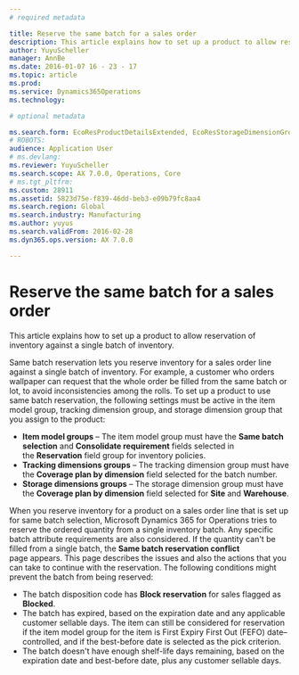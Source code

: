 ```yaml
---
# required metadata

title: Reserve the same batch for a sales order
description: This article explains how to set up a product to allow reservation of inventory against a single batch of inventory.
author: YuyuScheller
manager: AnnBe
ms.date: 2016-01-07 16 - 23 - 17
ms.topic: article
ms.prod: 
ms.service: Dynamics365Operations
ms.technology: 

# optional metadata

ms.search.form: EcoResProductDetailsExtended, EcoResStorageDimensionGroup, EcoResTrackingDimensionGroup, InventBatch, InventModelGroup, PdsAskSameLotForm, PdsCustSellableDays
# ROBOTS: 
audience: Application User
# ms.devlang: 
ms.reviewer: YuyuScheller
ms.search.scope: AX 7.0.0, Operations, Core
# ms.tgt_pltfrm: 
ms.custom: 28911
ms.assetid: 5823d75e-f839-46dd-beb3-e09b79fc8aa4
ms.search.region: Global
ms.search.industry: Manufacturing
ms.author: yuyus
ms.search.validFrom: 2016-02-28
ms.dyn365.ops.version: AX 7.0.0

---
```


# Reserve the same batch for a sales order

This article explains how to set up a product to allow reservation of inventory against a single batch of inventory.

Same batch reservation lets you reserve inventory for a sales order line against a single batch of inventory. For example, a customer who orders wallpaper can request that the whole order be filled from the same batch or lot, to avoid inconsistencies among the rolls. To set up a product to use same batch reservation, the following settings must be active in the item model group, tracking dimension group, and storage dimension group that you assign to the product:

-   **Item model groups** – The item model group must have the **Same batch selection** and **Consolidate requirement** fields selected in the **Reservation** field group for inventory policies.
-   **Tracking dimensions groups** – The tracking dimension group must have the **Coverage plan by dimension** field selected for the batch number.
-   **Storage dimensions groups** – The storage dimension group must have the **Coverage plan by dimension** field selected for **Site** and **Warehouse**.

When you reserve inventory for a product on a sales order line that is set up for same batch selection, Microsoft Dynamics 365 for Operations tries to reserve the ordered quantity from a single inventory batch. Any specific batch attribute requirements are also considered. If the quantity can't be filled from a single batch, the **Same batch reservation conflict** page appears. This page describes the issues and also the actions that you can take to continue with the reservation. The following conditions might prevent the batch from being reserved:

-   The batch disposition code has **Block reservation** for sales flagged as **Blocked**.
-   The batch has expired, based on the expiration date and any applicable customer sellable days. The item can still be considered for reservation if the item model group for the item is First Expiry First Out (FEFO) date–controlled, and if the best-before date is selected as the pick criterion.
-   The batch doesn't have enough shelf-life days remaining, based on the expiration date and best-before date, plus any customer sellable days.


